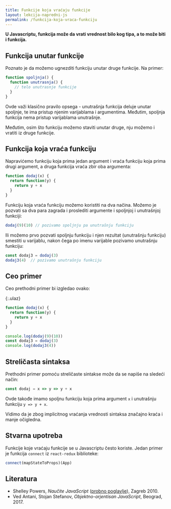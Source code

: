 ```yaml
---
title: Funkcije koja vraćaju funkcije
layout: lekcija-napredni-js
permalink: /funkcija-koja-vraca-funkciju
---
```


**U Javascriptu, funkcija može da vrati vrednost bilo kog tipa, a to može biti i funkcija.**

## Funkcija unutar funkcije

Poznato je da možemo ugnezditi funkciju unutar druge funkcije. Na primer:

```js
function spoljnja() {
  function unutrasnja() {
    // telo unutrasnje funkcije
  }
}
```

Ovde važi klasično pravilo opsega - unutrašnja funkcija deluje unutar spoljnje, te ima pristup njenim varijablama i argumentima. Međutim, spoljnja funkcija nema pristup varijablama unutrašnje.

Međutim, osim što funkciju možemo staviti unutar druge, nju možemo i vratiti iz druge funkcije.

## Funkcija koja vraća funkciju

Napravićemo funkciju koja prima jedan argument i vraća funkciju koja prima drugi argument, a druga funkcija vraća zbir oba argumenta:

```js
function dodaj(x) {
  return function(y) {
    return y + x
  }
}
```

Funkciju koja vraća funkciju možemo koristiti na dva načina. Možemo je pozvati sa dva para zagrada i proslediti argumente i spoljnjoj i unutrašnjoj funkciji:

```js
dodaj(9)(10) // pozivamo spoljnju pa unutrašnju funkciju
```

Ili možemo prvo pozvati spoljnju funkciju i njen rezultat (unutrašnju funkciju) smestiti u varijablu, nakon čega po imenu varijable pozivamo unutrašnju funkciju:

```js
const dodaj3 = dodaj(3)
dodaj3(4)  // pozivamo unutrašnju funkciju
```

## Ceo primer

Ceo prethodni primer bi izgledao ovako:

{:.ulaz}
```js
function dodaj(x) {
  return function(y) {
    return y + x
  }
}

console.log(dodaj(9)(10))
const dodaj3 = dodaj(3)
console.log(dodaj3(4))
```

## Streličasta sintaksa

Prethodni primer pomoću streličaste sintakse može da se napiše na sledeći način:

```js
const dodaj = x => y => y + x
```

Ovde takođe imamo spoljnu funkciju koja prima argument `x` i unutrašnju funkciju `y => y + x`.

Vidimo da je zbog implicitnog vraćanja vrednosti sintaksa značajno kraća i manje očigledna.

## Stvarna upotreba

Funkcije koje vraćaju funkcije se u Javascriptu često koriste. Jedan primer je funkcija `connect` iz `react-redux` biblioteke:

```js
connect(mapStateToProps)(App)
```

## Literatura

- Shelley Powers, *Naučite JavaScript* ([probno poglavlje](https://www.knjizara.hr/detalji_proizvoda.776647dde2de4ab9836a80545db56350.naucite-javascript.aspx)), Zagreb 2010.
- Ved Antani, Stojan Stefanov, *Objektno-orjentisan JavaScript*, Beograd, 2017.
